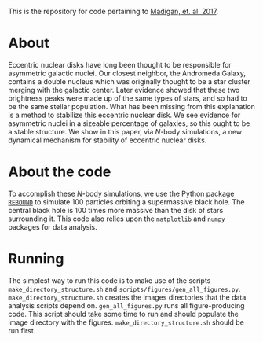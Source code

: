 This is the repository for code pertaining to [Madigan, et. al. 2017](https://arxiv.org/abs/1705.03462).

# About
Eccentric nuclear disks have long been thought to be responsible for asymmetric galactic nuclei. Our closest neighbor, the Andromeda Galaxy, contains a double nucleus which was originally thought to be a star cluster merging with the galactic center. Later evidence showed that these two brightness peaks were made up of the same types of stars, and so had to be the same stellar population.
What has been missing from this explanation is a method to stabilize this eccentric nuclear disk. We see evidence for asymmetric nuclei in a sizeable percentage of galaxies, so this ought to be a stable structure. We show in this paper, via *N*-body simulations, a new dynamical mechanism for stability of eccentric nuclear disks.

# About the code
To accomplish these *N*-body simulations, we use the Python package [`REBOUND`](https://github.com/hannorein/rebound) to simulate 100 particles orbiting a supermassive black hole. The central black hole is 100 times more massive than the disk of stars surrounding it.
This code also relies upon the [`matplotlib`](https://github.com/matplotlib/matplotlib) and [`numpy`](https://github.com/numpy/numpy) packages for data analysis.

# Running
The simplest way to run this code is to make use of the scripts `make_directory_structure.sh` and `scripts/figures/gen_all_figures.py`. `make_directory_structure.sh` creates the images directories that the data analysis scripts depend on. `gen_all_figures.py` runs all figure-producing code. This script should take some time to run and should populate the image directory with the figures. `make_directory_structure.sh` should be run first.
